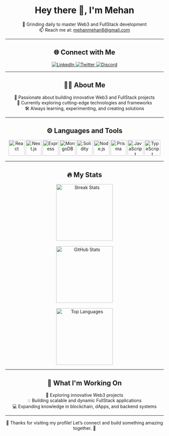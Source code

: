 <h1 align="center">Hey there 👋, I'm Mehan</h1>

<p align="center">
  🔭 Grinding daily to master Web3 and FullStack development<br>
  📫 Reach me at: <a href="mailto:mehanmehan6@gmail.com">mehanmehan6@gmail.com</a>
</p>

---

<h2 align="center">🌐 Connect with Me</h2>

<p align="center">
  <a href="https://www.linkedin.com/in/mehan05/" target="_blank">
    <img src="https://img.shields.io/badge/LinkedIn-0077B5?style=for-the-badge&logo=linkedin&logoColor=white" alt="LinkedIn">
  </a>
  <a href="https://x.com/mehan_05" target="_blank">
    <img src="https://img.shields.io/badge/Twitter-1DA1F2?style=for-the-badge&logo=twitter&logoColor=white" alt="Twitter">
  </a>
  <a href="#">
    <img src="https://img.shields.io/badge/Discord-7289DA?style=for-the-badge&logo=discord&logoColor=white" alt="Discord">
  </a>
</p>

---

<h2 align="center">👩‍💻 About Me</h2>

<p align="center">
  🚀 Passionate about building innovative Web3 and FullStack projects<br>
  🎯 Currently exploring cutting-edge technologies and frameworks<br>
  🛠 Always learning, experimenting, and creating solutions
</p>

---

<h2 align="center">⚙️ Languages and Tools</h2>

<div align="center">
  <img src="https://cdn.jsdelivr.net/gh/devicons/devicon/icons/react/react-original.svg" height="50" alt="React">
  <img src="https://cdn.jsdelivr.net/gh/devicons/devicon/icons/nextjs/nextjs-original.svg" height="50" alt="Next.js">
  <img src="https://skillicons.dev/icons?i=express" height="50" alt="Express">
  <img src="https://skillicons.dev/icons?i=mongodb" height="50" alt="MongoDB">
  <img src="https://skillicons.dev/icons?i=solidity" height="50" alt="Solidity">
  <img src="https://cdn.simpleicons.org/nodedotjs/339933" height="50" alt="Node.js">
  <img src="https://skillicons.dev/icons?i=prisma" height="50" alt="Prisma">
  <img src="https://cdn.jsdelivr.net/gh/devicons/devicon/icons/javascript/javascript-original.svg" height="50" alt="JavaScript">
  <img src="https://cdn.jsdelivr.net/gh/devicons/devicon/icons/typescript/typescript-original.svg" height="50" alt="TypeScript">
</div>

---

<h2 align="center">🔥 My Stats</h2>

<div align="center">
  <img src="https://streak-stats.demolab.com?user=mehan05&theme=radical&hide_border=true&border_radius=15" height="180" alt="Streak Stats">
  <br><br>
  <img src="https://github-readme-stats.vercel.app/api?username=mehan05&show_icons=true&theme=radical&hide_border=true&border_radius=15" height="180" alt="GitHub Stats">
  <br><br>
  <img src="https://github-readme-stats.vercel.app/api/top-langs/?username=mehan05&layout=compact&theme=radical&hide_border=true&border_radius=15" height="180" alt="Top Languages">
</div>

---

<h2 align="center">🚀 What I'm Working On</h2>

<p align="center">
  🌟 Exploring innovative Web3 projects<br>
  💡 Building scalable and dynamic FullStack applications<br>
  💻 Expanding knowledge in blockchain, dApps, and backend systems
</p>

---

<p align="center">🌟 Thanks for visiting my profile! Let’s connect and build something amazing together. 🌟</p>
